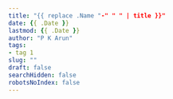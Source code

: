 ```yaml
---
title: "{{ replace .Name "-" " " | title }}"
date: {{ .Date }}
lastmod: {{ .Date }}
author: "P K Arun"
tags: 
- tag 1
slug: ""
draft: false 
searchHidden: false
robotsNoIndex: false 
---
```

